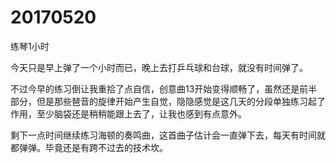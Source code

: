 # 20170520

练琴1小时

今天只是早上弹了一个小时而已，晚上去打乒乓球和台球，就没有时间弹了。

不过今早的练习倒让我重拾了点自信，创意曲13开始变得顺畅了，虽然还是前半部分，但是那些琶音的旋律开始产生自觉，隐隐感觉是这几天的分段单独练习起了作用，至少脑袋还是稍稍能跟上去了，让我也感到有点意外。

剩下一点时间继续练习海顿的奏鸣曲，这首曲子估计会一直弹下去，每天有时间就都弹弹。毕竟还是有跨不过去的技术坎。
